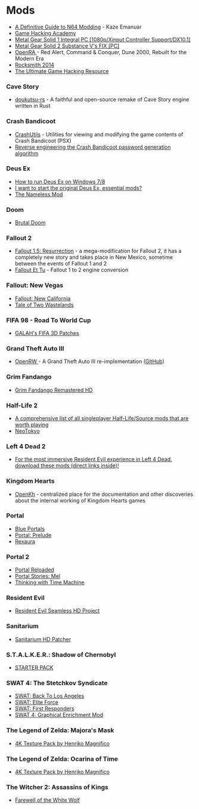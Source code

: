 # Mods

* [A Definitive Guide to N64 Modding](https://vimeo.com/853440902) - Kaze Emanuar
* [Game Hacking Academy](https://gamehacking.academy)
* [Metal Gear Solid 1 Integral PC \[1080p/Xinput Controller Support/DX10.1\]](https://www.reddit.com/r/metalgearsolid/comments/4qlv1c/final\_full\_release\_metal\_gear\_solid\_1\_integral\_pc/)
* [Metal Gear Solid 2 Substance V's FIX \[PC\]](https://www.reddit.com/r/metalgearsolid/comments/59h2jd/metal\_gear\_solid\_2\_substance\_vs\_fix\_pc/)
* [OpenRA ](https://www.openra.net)- Red Alert, Command & Conquer, Dune 2000, Rebuilt for the Modern Era
* [Rocksmith 2014](https://cs.rin.ru/forum/viewtopic.php?f=10\&t=63705\&start=2865\&sid=e40b0518f0fa811095856105c168e85f)
* [The Ultimate Game Hacking Resource](https://github.com/dsasmblr/game-hacking)

### Cave Story

* [doukutsu-rs](https://github.com/doukutsu-rs/doukutsu-rs) - A faithful and open-source remake of Cave Story engine written in Rust

### Crash Bandicoot

* [CrashUtils](https://github.com/wurlyfox/crashutils) - Utilities for viewing and modifying the game contents of Crash Bandicoot (PSX)
* [Reverse engineering the Crash Bandicoot password generation algorithm](https://github.com/dezgeg/crash-bandicoot-password-cracking)

### Deus Ex

* [How to run Deus Ex on Windows 7/8](https://www.pcgamer.com/how-to-run-deus-ex-on-windows-78/)
* [I want to start the original Deus Ex, essential mods?](https://www.reddit.com/r/patientgamers/comments/9y5ni1/i\_want\_to\_start\_the\_original\_deus\_ex\_essential/)
* [The Nameless Mod](https://thenamelessmod.com/)

### Doom

* [Brutal Doom](https://www.moddb.com/mods/brutal-doom)

### Fallout 2

* [Fallout 1.5: Resurrection](https://www.moddb.com/mods/fallout-15-resurrection) - a mega-modification for Fallout 2, it has a completely new story and takes place in New Mexico, sometime between the events of Fallout 1 and 2
* [Fallout Et Tu](https://github.com/rotators/Fo1in2) - Fallout 1 to 2 engine conversion

### Fallout: New Vegas

* [Fallout: New California](https://www.nexusmods.com/newvegas/mods/45138/)
* [Tale of Two Wastelands](https://taleoftwowastelands.com/index.php)

### FIFA 98 - Road To World Cup

* [GALAH's FIFA 3D Patches](https://fifa.galahs.com.au/)

### Grand Theft Auto III

* [OpenRW ](https://openrw.org/)- A Grand Theft Auto III re-implementation ([GitHub](https://github.com/rwengine/openrw))

### Grim Fandango

* [Grim Fandango Remastered HD](https://hexagon.codes/grimhd)

### Half-Life 2

* [A comprehensive list of all singleplayer Half-Life/Source mods that are worth playing](https://www.reddit.com/r/HalfLife/comments/60pmr9/a\_comprehensive\_list\_of\_all\_singleplayer/)
* [NeoTokyo](https://neotokyohq.com/)

### Left 4 Dead 2

* [For the most immersive Resident Evil experience in Left 4 Dead, download these mods (direct links inside)!](https://www.reddit.com/r/l4d2/comments/7wqwhb/for\_the\_most\_immersive\_resident\_evil\_experience/)

### Kingdom Hearts

* [OpenKh](https://openkh.dev/) - centralized place for the documentation and other discoveries about the internal working of Kingdom Hearts games

### Portal

* [Blue Portals](https://www.moddb.com/mods/blue-portals)
* [Portal: Prelude](https://www.moddb.com/mods/portal-prelude)
* [Rexaura](https://store.steampowered.com/app/317790/Rexaura/)

### Portal 2

* [Portal Reloaded](https://portalreloaded.com/)
* [Portal Stories: Mel](https://store.steampowered.com/app/317400/Portal\_Stories\_Mel/)
* [Thinking with Time Machine](https://store.steampowered.com/app/286080/Thinking\_with\_Time\_Machine/)

### Resident Evil

* [Resident Evil Seamless HD Project](https://www.reshdp.com/re1/)

### Sanitarium

* [Sanitarium HD Patcher](https://github.com/Schtee/SanitariumHDPatcher)

### S.T.A.L.K.E.R.: Shadow of Chernobyl

* [STARTER PACK](https://www.moddb.com/mods/starter-pack)

### SWAT 4: The Stetchkov Syndicate

* [SWAT: Back To Los Angeles](https://www.moddb.com/mods/swat-back-to-los-angeles)
* [SWAT: Elite Force](https://www.moddb.com/mods/swat-elite-force)
* [SWAT: First Responders](https://www.moddb.com/mods/sef-first-responders)
* [SWAT 4: Graphical Enrichment Mod](https://www.moddb.com/mods/swat-4-graphical-enrichment-mod)

### The Legend of Zelda: Majora's Mask

* [4K Texture Pack by Henriko Magnifico](https://www.henrikomagnifico.com/zelda-majoras-mask-3d-4k)

### The Legend of Zelda: Ocarina of Time

* [4K Texture Pack by Henriko Magnifico](https://www.henrikomagnifico.com/zelda-ocarina-of-time-3d-4k)

### The Witcher 2: Assassins of Kings

* [Farewell of the White Wolf](https://www.moddb.com/mods/farewell-of-the-white-wolf)
